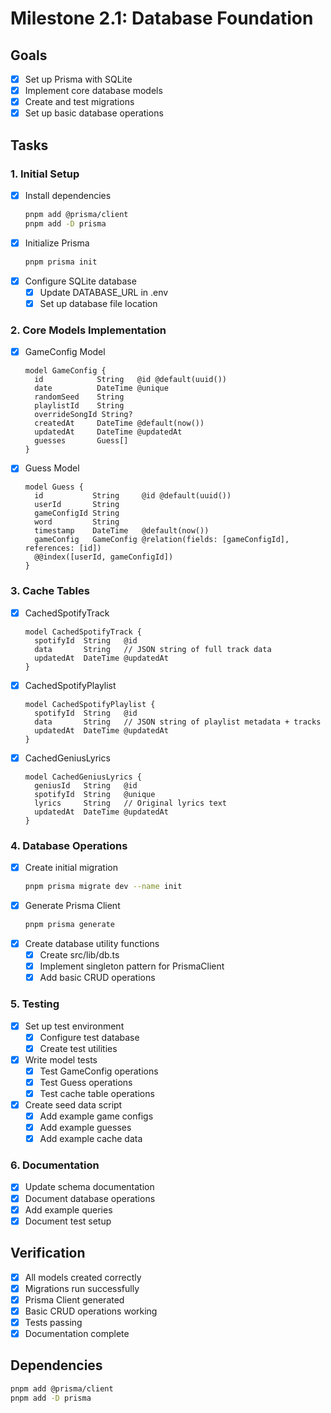 # Milestone 2.1: Database Foundation

## Goals
- [x] Set up Prisma with SQLite
- [x] Implement core database models
- [x] Create and test migrations
- [x] Set up basic database operations

## Tasks

### 1. Initial Setup
- [x] Install dependencies
  ```bash
  pnpm add @prisma/client
  pnpm add -D prisma
  ```
- [x] Initialize Prisma
  ```bash
  pnpm prisma init
  ```
- [x] Configure SQLite database
  - [x] Update DATABASE_URL in .env
  - [x] Set up database file location

### 2. Core Models Implementation
- [x] GameConfig Model
  ```prisma
  model GameConfig {
    id            String   @id @default(uuid())
    date          DateTime @unique
    randomSeed    String
    playlistId    String
    overrideSongId String?
    createdAt     DateTime @default(now())
    updatedAt     DateTime @updatedAt
    guesses       Guess[]
  }
  ```

- [x] Guess Model
  ```prisma
  model Guess {
    id           String     @id @default(uuid())
    userId       String
    gameConfigId String
    word         String
    timestamp    DateTime   @default(now())
    gameConfig   GameConfig @relation(fields: [gameConfigId], references: [id])
    @@index([userId, gameConfigId])
  }
  ```

### 3. Cache Tables
- [x] CachedSpotifyTrack
  ```prisma
  model CachedSpotifyTrack {
    spotifyId  String   @id
    data       String   // JSON string of full track data
    updatedAt  DateTime @updatedAt
  }
  ```

- [x] CachedSpotifyPlaylist
  ```prisma
  model CachedSpotifyPlaylist {
    spotifyId  String   @id
    data       String   // JSON string of playlist metadata + tracks
    updatedAt  DateTime @updatedAt
  }
  ```

- [x] CachedGeniusLyrics
  ```prisma
  model CachedGeniusLyrics {
    geniusId   String   @id
    spotifyId  String   @unique
    lyrics     String   // Original lyrics text
    updatedAt  DateTime @updatedAt
  }
  ```

### 4. Database Operations
- [x] Create initial migration
  ```bash
  pnpm prisma migrate dev --name init
  ```
- [x] Generate Prisma Client
  ```bash
  pnpm prisma generate
  ```
- [x] Create database utility functions
  - [x] Create src/lib/db.ts
  - [x] Implement singleton pattern for PrismaClient
  - [x] Add basic CRUD operations

### 5. Testing
- [x] Set up test environment
  - [x] Configure test database
  - [x] Create test utilities
- [x] Write model tests
  - [x] Test GameConfig operations
  - [x] Test Guess operations
  - [x] Test cache table operations
- [x] Create seed data script
  - [x] Add example game configs
  - [x] Add example guesses
  - [x] Add example cache data

### 6. Documentation
- [x] Update schema documentation
- [x] Document database operations
- [x] Add example queries
- [x] Document test setup

## Verification
- [x] All models created correctly
- [x] Migrations run successfully
- [x] Prisma Client generated
- [x] Basic CRUD operations working
- [x] Tests passing
- [x] Documentation complete

## Dependencies
```bash
pnpm add @prisma/client
pnpm add -D prisma
``` 
